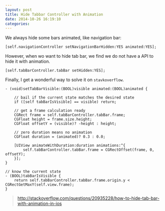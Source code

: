 ```yaml
---
layout: post
title: Hide Tabbar Controller with Animation
date: 2014-10-26 16:19:10
categories:
---
```


We always hide some bars animated, like navigation bar:

```objc
[self.navigationController setNavigationBarHidden:YES animated:YES];
```

However, when wo want to hide tab bar, we find we do not have a API to hide it with animation.

```objc
[self.tabBarController.tabBar setHidden:YES];
```

Finally, I get a wonderful way to solve it on `stavkoverflow`.

```objc
- (void)setTabBarVisible:(BOOL)visible animated:(BOOL)animated {

    // bail if the current state matches the desired state
    if ([self tabBarIsVisible] == visible) return;

    // get a frame calculation ready
    CGRect frame = self.tabBarController.tabBar.frame;
    CGFloat height = frame.size.height;
    CGFloat offsetY = (visible)? -height : height;

    // zero duration means no animation
    CGFloat duration = (animated)? 0.3 : 0.0;

    [UIView animateWithDuration:duration animations:^{
        self.tabBarController.tabBar.frame = CGRectOffset(frame, 0, offsetY);
    }];
}

// know the current state
- (BOOL)tabBarIsVisible {
    return self.tabBarController.tabBar.frame.origin.y < CGRectGetMaxY(self.view.frame);
}
```
> http://stackoverflow.com/questions/20935228/how-to-hide-tab-bar-with-animation-in-ios
